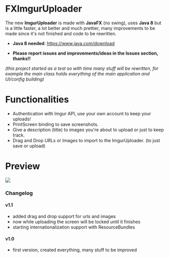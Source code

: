# FXImgurUploader

The new **ImgurUploader** is made with **JavaFX** (no swing), uses **Java 8** but is a little faster, a lot better and much prettier, many improvements to be made since it's not finished and code to be rewritten.

* **Java 8 needed**: https://www.java.com/download

* **Please report issues and improvements/ideas in the Issues section, thanks!!**

*(this project started as a test so with time many stuff will be rewritten, for example the main class holds everything of the main application and UI/config building)*

# Functionalities
* Authentication with Imgur API, use your own account to keep your uploads!
* PrintScreen binding to save screenshots.
* Give a description (title) to images you're about to upload or just to keep track.
* Drag and Drop URLs or Images to import to the ImgurUploader. (to just save or upload)

# Preview
![](http://i.imgur.com/PeyesgA.png)

### Changelog
#### v1.1
* added drag and drop support for urls and images
* now while uploading the screen will be locked until it finishes
* starting internationalization support with ResourceBundles

#### v1.0
* first version, created everything, many stuff to be improved
